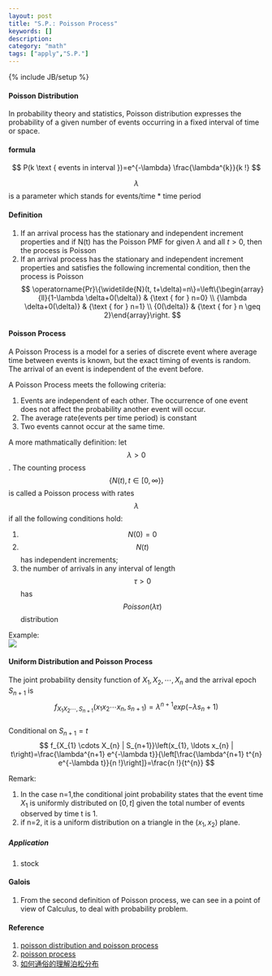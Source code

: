 ```yaml
---
layout: post
title: "S.P.: Poisson Process"
keywords: [] 
description: 
category: "math"
tags: ["apply","S.P."]
---
```

{% include JB/setup %}

#### Poisson Distribution 
In probability theory and statistics, Poisson distribution expresses 
the probability of a given number of events occurring in a fixed interval of
time or space. <br />

#### formula

$$
P(k \text { events in interval })=e^{-\lambda} \frac{\lambda^{k}}{k !}
$$

$$\lambda$$ is a parameter which stands for events/time * time period


#### Definition
1. If an arrival process has the stationary and independent increment properties
   and if N(t) has the Poisson PMF for given $\lambda$ and all $t>0$, then the
   process is Poisson
2. If an arrival process has the stationary and independent increment properties
   and satisfies the following incremental condition, then the process is
   Poisson
$$
\operatorname{Pr}\{\widetilde{N}(t,
t+\delta)=n\}=\left\{\begin{array}{ll}{1-\lambda \delta+0(\delta)} & {\text {
    for } n=0} \\ {\lambda \delta+0(\delta)} & {\text { for } n=1} \\
    {0(\delta)} & {\text { for } n \geq 2}\end{array}\right.
$$


#### Poisson Process
A Poisson Process is a model for a series of discrete event where average time
between events is known, but the exact timing of events  is random. The arrival of an event is independent
of the event before.<br />

A Poisson Process meets the following criteria:
1. Events are independent of each other. The occurrence of one event does not affect the probability another event will occur.
2. The average rate(events per time period) is constant
3. Two events cannot occur at the same time.

A more mathmatically definition:
let $$\lambda >0$$. The counting process  $$ \{N(t), t \in[0, \infty)\} $$ is called a Poisson process with rates 
$$\lambda$$ if all the following conditions hold:
1. $$ N(0)=0 $$
2. $$N(t)$$ has independent increments;
3. the number of arrivals in any interval of length $$ \tau >0 $$ has $$Poisson(\lambda\tau)$$ distribution

Example: <br />
<img src="{{IMAGE_PATH}}/poisson-process.png"/>




#### Uniform Distribution and Poisson Process
The joint probability density function of $X_1,X_2,\cdots,X_n$ and the
arrival epoch $S_{n+1}$ is <br />
$$
f_{X_1X_2\cdots,S_{n+1}}(x_1 x_2 \cdots x_n,s_{n+1})=\lambda^{n+1}exp(-\lambda
s_n+1)
$$ <br />
Conditional on $S_{n+1}=t$ <br />
$$
f_{X_{1} \cdots X_{n} | S_{n+1}}\left(x_{1}, \ldots x_{n} |
t\right)=\frac{\lambda^{n+1} e^{-\lambda t}}{\left[\frac{\lambda^{n+1} t^{n}
e^{-\lambda t}}{n !}\right]}=\frac{n !}{t^{n}}
$$

Remark: 
1. In the case n=1,the conditional joint probability states that the event
time $X_1$ is uniformly distributed on $[0,t]$ given the total number of events
observed by time t is 1.
2. if n=2, it is a uniform distribution on a triangle in the $(x_1,x_2)$ plane.
##### Application
1. stock

#### Galois
1. From the second definition of Poisson process, we can see in a point of view
   of Calculus, to deal with probability problem.


#### Reference
1. [poisson distribution and poisson process](https://towardsdatascience.com/the-poisson-distribution-and-poisson-process-explained-4e2cb17d459)
2. [poisson process](https://www.probabilitycourse.com/chapter11/11_1_2_basic_concepts_of_the_poisson_process.php)
3. [如何通俗的理解泊松分布](https://blog.csdn.net/ccnt_2012/article/details/81114920)

